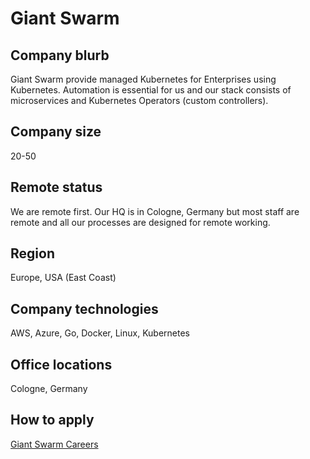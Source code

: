 # Giant Swarm

## Company blurb

Giant Swarm provide managed Kubernetes for Enterprises using Kubernetes.
Automation is essential for us and our stack consists of microservices and
Kubernetes Operators (custom controllers).

## Company size

20-50

## Remote status

We are remote first. Our HQ is in Cologne, Germany but most staff are remote
and all our processes are designed for remote working.

## Region

Europe, USA (East Coast)

## Company technologies

AWS, Azure, Go, Docker, Linux, Kubernetes

## Office locations

Cologne, Germany

## How to apply

[Giant Swarm Careers](https://giantswarm.breezy.hr/)
